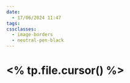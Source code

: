 ```yaml
---
date:
  - 17/06/2024 11:47
tags: 
cssclasses:
  - image-borders
  - neutral-pen-black
---
```

# <% tp.file.cursor() %>